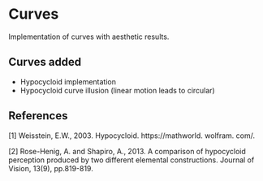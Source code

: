 # Curves
Implementation of curves with aesthetic results.
## Curves added
- Hypocycloid implementation
- Hypocycloid curve illusion (linear motion leads to circular)

## References
<a id="1">[1]</a> Weisstein, E.W., 2003. Hypocycloid. https://mathworld. wolfram. com/.

<a id="1">[2]</a> Rose-Henig, A. and Shapiro, A., 2013. A comparison of hypocycloid perception produced by two different elemental constructions. Journal of Vision, 13(9), pp.819-819.
